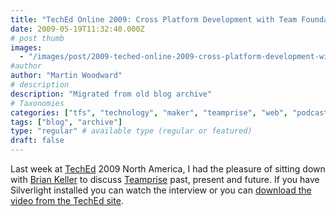 ```yaml
---
title: "TechEd Online 2009: Cross Platform Development with Team Foundation Server and Teamprise"
date: 2009-05-19T11:32:40.000Z
# post thumb
images:
  - "/images/post/2009-teched-online-2009-cross-platform-development-with-team-foundation-server-and-teamprise.jpg"
#author
author: "Martin Woodward"
# description
description: "Migrated from old blog archive"
# Taxonomies
categories: ["tfs", "technology", "maker", "teamprise", "web", "podcast"]
tags: ["blog", "archive"]
type: "regular" # available type (regular or featured)
draft: false
---
```

Last week at [TechEd](http://www.msteched.com/) 2009 North America, I had the pleasure of sitting down with [Brian Keller](http://blogs.msdn.com/briankel/) to discuss [Teamprise](http://www.teamprise.com) past, present and future. If you have Silverlight installed you can watch the interview or you can [download the video from the TechEd site](http://www.msteched.com/online/view.aspx?tid=8c5c757d-1336-4644-b1b1-b36cc148e6b0).  

[](http://www.msteched.com/online/view.aspx?tid=8c5c757d-1336-4644-b1b1-b36cc148e6b0)